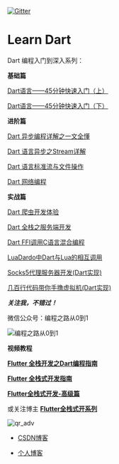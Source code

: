 

[![Gitter](https://badges.gitter.im/bczl-flutter/community.svg)](https://gitter.im/bczl-flutter/community?utm_source=badge&utm_medium=badge&utm_campaign=pr-badge)

# Learn Dart

Dart 编程入门到深入系列：

**基础篇**

[Dart语言——45分钟快速入门（上）](https://github.com/arcticfox1919/learn-dart/blob/master/45%E5%88%86%E9%92%9F%E5%BF%AB%E9%80%9F%E5%85%A5%E9%97%A8%EF%BC%88%E4%B8%8A%EF%BC%89.md)

[Dart语言——45分钟快速入门（下）](https://github.com/arcticfox1919/learn-dart/blob/master/45%E5%88%86%E9%92%9F%E5%BF%AB%E9%80%9F%E5%85%A5%E9%97%A8%EF%BC%88%E4%B8%8B%EF%BC%89.md)

**进阶篇**

[Dart 异步编程详解之一文全懂](https://github.com/arcticfox1919/learn-dart/blob/master/Dart%20%E5%BC%82%E6%AD%A5%E7%BC%96%E7%A8%8B%E8%AF%A6%E8%A7%A3.md)

[Dart 语言异步之Stream详解](https://github.com/arcticfox1919/learn-dart/blob/master/Dart%20%E8%AF%AD%E8%A8%80Stream%E8%AF%A6%E8%A7%A3.md)

[Dart 语言标准流与文件操作](https://github.com/arcticfox1919/learn-dart/blob/master/Dart%20%E8%AF%AD%E8%A8%80%E6%A0%87%E5%87%86%E6%B5%81%E4%B8%8E%E6%96%87%E4%BB%B6%E6%93%8D%E4%BD%9C.md)

[Dart 网络编程](https://github.com/arcticfox1919/learn-dart/blob/master/Dart%20%E7%BD%91%E7%BB%9C%E7%BC%96%E7%A8%8B.md)

**实战篇**

[Dart 爬虫开发体验](https://blog.bczl.xyz/archives/4)

[Dart 全栈之服务端开发](https://arcticfox.blog.csdn.net/article/details/120826195)

[Dart FFI调用C语言混合编程](https://github.com/arcticfox1919/learn-dart/blob/master/Dart%20%E8%B0%83%E7%94%A8C%E8%AF%AD%E8%A8%80%E6%B7%B7%E5%90%88%E7%BC%96%E7%A8%8B.md)

[LuaDardo中Dart与Lua的相互调用](https://arcticfox.blog.csdn.net/article/details/119582403)

[Socks5代理服务器开发(Dart实现)](https://www.bilibili.com/video/BV1954y1k7nc/)

[几百行代码带你手撸虚拟机(Dart实现)](https://www.bilibili.com/video/BV1LL411F72N/)


***关注我，不错过！***

微信公众号：编程之路从0到1

![编程之路从0到1](https://img-blog.csdnimg.cn/20190301102949549.jpg)



**视频教程**

[**Flutter 全栈开发之Dart编程指南**](https://study.163.com/course/courseMain.htm?courseId=1209508814&share=2&shareId=480000001855430)

[**Flutter 全栈式开发指南**](https://study.163.com/course/courseMain.htm?courseId=1210111872&share=2&shareId=480000001855430)

[**Flutter全栈式开发-高级篇**](https://study.163.com/course/courseMain.htm?courseId=1211268802&share=2&shareId=480000001855430)

或关注博主 [**Flutter全栈式开系列**](http://m.study.163.com/provider/480000001855430/index.htm?share=2&shareId=480000001855430)

![qr_adv](https://img-blog.csdnimg.cn/img_convert/eb3c16913c155e08e1443a0029003aa1.png)


- [CSDN博客](https://blog.csdn.net/yingshukun)

- [个人博客](https://blog.bczl.xyz/)
